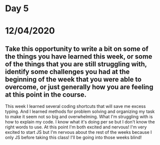 # Day 5
# __12/04/2020__
## Take this opportunity to write a bit on some of the things you have learned this week, or some of the things that you are still struggling with, identify some challenges you had at the beginning of the week that you were able to overcome, or just generally how you are feeling at this point in the course.
This week I learned several coding shortcuts that will save me excess typing. And I learned methods for problem solving and organizing my task to make it seem not so big and overwhelming. What I'm struggling with is how to explain my code. I know what it's doing per se but I don't know the right words to use. At this point I'm both excited and nervous! I'm very excited to start JS but I'm nervous about the rest of the weeks because I only JS before taking this class! I'll be going into those weeks blind! 